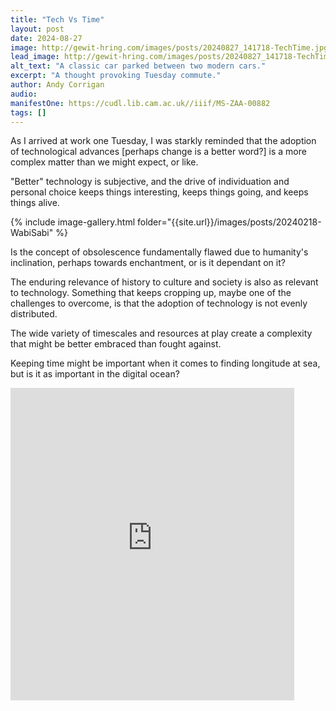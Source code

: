 ```yaml
---
title: "Tech Vs Time"
layout: post
date: 2024-08-27
image: http://gewit-hring.com/images/posts/20240827_141718-TechTime.jpg
lead_image: http://gewit-hring.com/images/posts/20240827_141718-TechTime.jpg
alt_text: "A classic car parked between two modern cars."
excerpt: "A thought provoking Tuesday commute."
author: Andy Corrigan
audio: 
manifestOne: https://cudl.lib.cam.ac.uk//iiif/MS-ZAA-00882
tags: []
---
```

As I arrived at work one Tuesday, I was starkly reminded that the adoption of technological advances [perhaps change is a better word?] is a more complex matter than we might expect, or like. 

"Better" technology is subjective, and the drive of individuation and personal choice keeps things interesting, keeps things going, and keeps things alive. 

{% include image-gallery.html folder="{{site.url}}/images/posts/20240218-WabiSabi" %}

Is the concept of obsolescence fundamentally flawed due to humanity's inclination, perhaps towards enchantment, or is it dependant on it?

The enduring relevance of history to culture and society is also as relevant to technology. Something that keeps cropping up, maybe one of the challenges to overcome, is that the adoption of technology is not evenly distributed.

The wide variety of timescales and resources at play create a complexity that might be better embraced than fought against.   

Keeping time might be important when it comes to finding longitude at sea, but is it as important in the digital ocean?

<iframe src="https://fitzmuseum.cam.ac.uk/uv.html#?manifest={{ page.manifestOne }}&c=0&m=0&cv=0&config=&locales=en-GB:English (GB),cy-GB:Cymraeg,fr-FR:Français (FR),pl-PL:Polski,sv-SE:Svenska&r=0" width="90%" height="500" allowfullscreen frameborder="0"></iframe>
